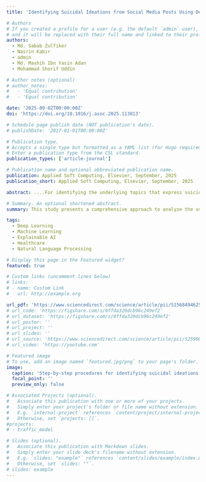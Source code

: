 ```yaml
---
title: 'Identifying Suicidal Ideations from Social Media Posts Using Deep Learning and Explainable AI-Driven Approach'

# Authors
# If you created a profile for a user (e.g. the default `admin` user), write the username (folder name) here
# and it will be replaced with their full name and linked to their profile.
authors:
  - Md. Sabab Zulfiker
  - Nasrin Kabir
  - admin
  - Md. Mashih Ibn Yasin Adan
  - Mohammad Shorif Uddin

# Author notes (optional)
# author_notes:
#   - 'Equal contribution'
#   - 'Equal contribution'

date: '2025-09-02T00:00:00Z'
doi: 'https://doi.org/10.1016/j.asoc.2025.113813'

# Schedule page publish date (NOT publication's date).
# publishDate: '2017-01-01T00:00:00Z'

# Publication type.
# Accepts a single type but formatted as a YAML list (for Hugo requirements).
# Enter a publication type from the CSL standard.
publication_types: ['article-journal']

# Publication name and optional abbreviated publication name.
publication: Applied Soft Computing, Elsevier, September, 2025
publication_short: Applied Soft Computing, Elsevier, September, 2025

abstract: ....For identifying the underlying topics that express suicidal ideations, this study has employed the Latent Dirichlet Allocation (LDA) model. Semantic Network Analysis (SNA) is used to gain a deeper quantitative and qualitative insight into these texts. Besides, an exploratory investigation of different deep learning (DL) models has been performed to identify the posts speculating suicidal ideations. Furthermore, this study has integrated Explainable AI (XAI) techniques like Local Interpretable Model-agnostic Explanations (LIME) and Shapley Additive Explanations (SHAP) to enhance interpretability of the decisions taken by the DL models. Techniques like LDA and SNA offer a better understanding of the linguistic features of the suicidal posts, while the integration of the XAI techniques with the DL models elevates the transparency of their decisions....

# Summary. An optional shortened abstract.
summary: This study presents a comprehensive approach to analyze the user-generated textual contents on social media that reflect suicidal ideas.

tags:
  - Deep Learning
  - Machine Learning
  - Explainable AI
  - Healthcare
  - Natural Language Processing

# Display this page in the Featured widget?
featured: true

# Custom links (uncomment lines below)
# links:
# - name: Custom Link
#   url: http://example.org

url_pdf: 'https://www.sciencedirect.com/science/article/pii/S1568494625011263'
# url_code: 'https://figshare.com/s/0ffda320dcb96c249ef2'
# url_dataset: 'https://figshare.com/s/0ffda320dcb96c249ef2'
# url_poster: ''
# url_project: ''
# url_slides: ''
# url_source: 'https://www.sciencedirect.com/science/article/pii/S2590005623000383'
# url_video: 'https://youtube.com'

# Featured image
# To use, add an image named `featured.jpg/png` to your page's folder.
image:
  caption: 'Step-by-step procedures for identifying suicidal ideations from the user statements.'
  focal_point: ''
  preview_only: false

# Associated Projects (optional).
#   Associate this publication with one or more of your projects.
#   Simply enter your project's folder or file name without extension.
#   E.g. `internal-project` references `content/project/internal-project/index.md`.
#   Otherwise, set `projects: []`.
#projects:
# - traffic_model

# Slides (optional).
#   Associate this publication with Markdown slides.
#   Simply enter your slide deck's filename without extension.
#   E.g. `slides: "example"` references `content/slides/example/index.md`.
#   Otherwise, set `slides: ""`.
# slides: example
---
```


<!-- {{% callout note %}}
Click the _Cite_ button above to demo the feature to enable visitors to import publication metadata into their reference management software.
{{% /callout %}}

{{% callout note %}}
Create your slides in Markdown - click the _Slides_ button to check out the example.
{{% /callout %}}

Add the publication's **full text** or **supplementary notes** here. You can use rich formatting such as including [code, math, and images](https://wowchemy.com/docs/content/writing-markdown-latex/). -->
